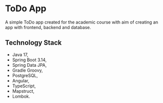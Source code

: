# ToDo App

A simple ToDo app created for the academic course with aim of creating an app with frontend, backend and database.

## Technology Stack

* Java 17,
* Spring Boot 3.14,
* Spring Data JPA,
* Gradle Groovy,
* PostgreSQL,
* Angular,
* TypeScript,
* Mapstruct,
* Lombok.

